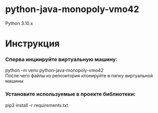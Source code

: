 # python-java-monopoly-vmo42
Python 3.10.x


# Инструкция
<h3>Сперва инциируйте виртуальную машину:</h3>
python -m venv python-java-monopoly-vmo42<br>
После чего файлы из репозитория клонируйте в папку виртуальной машины

<h3>Установите используемые в проекте библиотеки:</h3>
pip3 install -r requirements.txt
